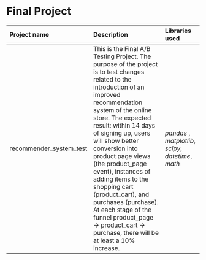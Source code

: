 
# Final Project

| Project name | Description | Libraries used | 
| :---------------------- | :---------------------- | :---------------------- |
| recommender_system_test |  This is the Final A/B Testing Project. The purpose of the project is to test changes related to the introduction of an improved recommendation system of the online store. The expected result: within 14 days of signing up, users will show better conversion into product page views (the product_page event), instances of adding items to the shopping cart (product_cart), and purchases (purchase). At each stage of the funnel product_page → product_cart → purchase, there will be at least a 10% increase.  | *pandas* , *matplotlib*, *scipy*, *datetime*, *math*|